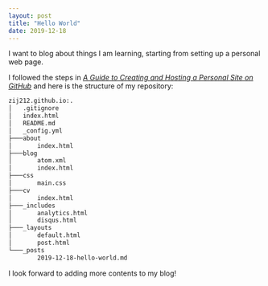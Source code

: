 ```yaml
---
layout: post
title: "Hello World"
date: 2019-12-18
---
```


I want to blog about things I am learning, starting from setting up a personal web page.

I followed the steps in [*A Guide to Creating and Hosting a Personal Site on GitHub*](http://jmcglone.com/guides/github-pages/) and here is the structure of my repository:

```bash
zij212.github.io:.
│   .gitignore
│   index.html
│   README.md
│   _config.yml
├───about
│       index.html
├───blog
│       atom.xml
│       index.html
├───css
│       main.css
├───cv
│       index.html
├───_includes
│       analytics.html
│       disqus.html
├───_layouts
│       default.html
│       post.html
└───_posts
        2019-12-18-hello-world.md
```

I look forward to adding more contents to my blog!


